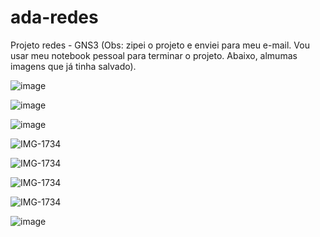 # ada-redes
Projeto redes - GNS3
(Obs: zipei o projeto e enviei para meu e-mail. Vou usar meu notebook pessoal para terminar o projeto.
Abaixo, almumas imagens que já tinha salvado).




![image](https://github.com/user-attachments/assets/a8dca077-b7c2-4f6b-bbc8-74bc9d6b8fe5)


![image](https://github.com/user-attachments/assets/a4cc022a-f61d-4589-8696-0b2d44a29b77)

![image](https://github.com/user-attachments/assets/d72471b4-4530-435a-a601-3dc2a4d4670b)



![IMG-1734](https://github.com/user-attachments/assets/79d32619-1eb0-4afe-850d-b6a649142f80)


![IMG-1734](https://github.com/user-attachments/assets/904431d1-9ed6-44c2-abb9-64191f789414)


![IMG-1734](https://github.com/user-attachments/assets/eaff7b25-384c-4639-9529-b5b70b4d1cb7)



![IMG-1734](https://github.com/user-attachments/assets/a1edaff6-8eae-47f2-9e20-da8d9c51c512)


![image](https://github.com/user-attachments/assets/5b689615-0619-4a97-9ccc-fe0c2d3f9b5f)






